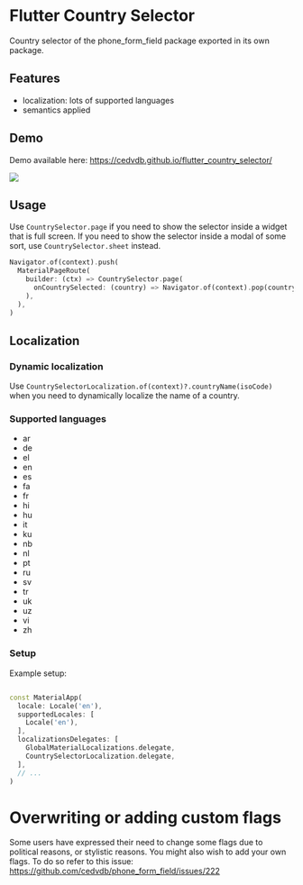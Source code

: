 # Flutter Country Selector

Country selector of the phone_form_field package exported in its own package.

## Features

  - localization: lots of supported languages
  - semantics applied

## Demo


Demo available here: https://cedvdb.github.io/flutter_country_selector/

![](https://github.com/cedvdb/flutter_country_selector/blob/main/demo.gif?raw=true)


## Usage

Use `CountrySelector.page` if you need to show the selector inside a widget that is full screen. If you need to show the selector inside a modal of some sort, use `CountrySelector.sheet` instead.

```dart
Navigator.of(context).push(
  MaterialPageRoute(
    builder: (ctx) => CountrySelector.page(
      onCountrySelected: (country) => Navigator.of(context).pop(country),
    ),
  ),
)
```
## Localization

### Dynamic localization

Use `CountrySelectorLocalization.of(context)?.countryName(isoCode)` when you need to dynamically localize the name of a country.

### Supported languages

  - ar
  - de
  - el
  - en
  - es
  - fa
  - fr
  - hi
  - hu
  - it
  - ku
  - nb
  - nl
  - pt
  - ru
  - sv
  - tr
  - uk
  - uz
  - vi
  - zh  

### Setup

Example setup:

```dart

const MaterialApp(
  locale: Locale('en'),
  supportedLocales: [
    Locale('en'),
  ],
  localizationsDelegates: [
    GlobalMaterialLocalizations.delegate,
    CountrySelectorLocalization.delegate,
  ],
  // ...
)
```



# Overwriting or adding custom flags

Some users have expressed their need to change some flags due to political reasons, or stylistic reasons. You might also wish to add your own flags. To do so refer to this issue: https://github.com/cedvdb/phone_form_field/issues/222
